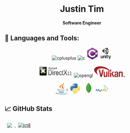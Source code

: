 <h1 align="center">Justin Tim</h1>

<h4 align="center">Software Engineer</h4>

<!--
<p align="center"> 
  <img src="https://komarev.com/ghpvc/?username=jct8" alt="jct8" /> 
</p>
-->

## 💼 Languages and Tools:

<p align="center">
  <img src="https://github.com/abranhe/programming-languages-logos/blob/master/src/cpp/cpp.svg" alt="cplusplus" width="40" height="40"/> 
  <img src="https://github.com/abranhe/programming-languages-logos/blob/master/src/c/c.svg" alt="c" width="40" height="40"/> 
  <img src="https://github.com/devicons/devicon/blob/master/icons/csharp/csharp-original.svg" alt="csharp" width="40" height="40"/>
  <img src="Assets/unity.jpg" alt="unity" width="40" height="40"/>
</p>
<p align="center">
  <img src="Assets/directx11.png" alt="unity" alt="directx11" width="110" height="40"/>
  <img src="https://github.com/gilbarbara/logos/blob/master/logos/opengl.svg" alt="opengl" width="90" height="40"/>
  <img src="Assets/vulkan.png" alt="vulkan" width="100" height="35"/>
</p>
<p align="center">
  <img src="https://github.com/gilbarbara/logos/blob/master/logos/java.svg" alt="python" width="40" height="40"/>
  <img src="https://github.com/devicons/devicon/blob/master/icons/python/python-original.svg" alt="python" width="40" height="40"/>
  <img src="https://github.com/devicons/devicon/blob/master/icons/mongodb/mongodb-original.svg" alt="mongodb" width="40" height="40"/> 
  <img src="https://github.com/devicons/devicon/blob/master/icons/mysql/mysql-original-wordmark.svg" alt="mysql" width="40" height="40"/>
</p>

## &#x1f4c8; GitHub Stats

<a href="https://github.com/jct8/github-readme-stats">
  <img align="center" style="margin:0.5rem" src="https://github-readme-stats.codestackr.vercel.app/api/top-langs/?username=jct8&hide=html&count_private=true&theme=dark" />
</a>
<a href="https://github.com/jct8/github-readme-stats">
  <img align="center" style="margin:0.5rem" src="https://github-readme-stats.codestackr.vercel.app/api?username=jct8&show_icons=true&count_private=true&theme=dark" alt="jct8" />
</a>

<!--
**Jct8/Jct8** is a ✨ _special_ ✨ repository because its `README.md` (this file) appears on your GitHub profile.

Here are some ideas to get you started:

- 🔭 I’m currently working on ...
- 🌱 I’m currently learning ...
- 👯 I’m looking to collaborate on ...
- 🤔 I’m looking for help with ...
- 💬 Ask me about ...
- 📫 How to reach me: ...
- 😄 Pronouns: ...
- ⚡ Fun fact: ...
-->
